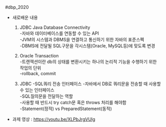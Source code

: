 #dbp_2020

- 새로배운 내용 
  1. JDBC Java Database Connectivity    
  -자바와 데이터베이스를 연동할 수 있는 API   
  -JVM의 시스템과 DBMS을 연결하고 통신하기 위한 자바의 표준스펙   
  -DBMS에 전달될 SQL구문을 각시스템(Oracle, MySQL등)에 맞도록 변경   
  
  2. Oracle Transaction   
   -트랜잭션이란 db의 상태를 변환시키는 하나의 논리적 기능을 수행하기 위한 작업의 단위   
   -rollback, commit   
  
  3. JDBC -SQL쿼리 전송 인터페이스
   -자바에서 DB로 쿼리문을 전송할 때 사용할 수 있는 인터페이스   
   -SQL질의문을 전달하는 역할   
   -사용할 때 반드시 try catch문 혹은 throws 처리를 해야함   
   -Statement(정적) vs PreparedStatement(동적)   
  


- 과제 영상 : https://youtu.be/XLPbJrgVUlg
